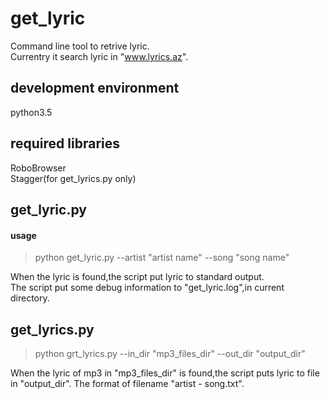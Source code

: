 # get_lyric
Command line tool to retrive lyric.  
Currentry it search lyric in "www.lyrics.az".  

## development environment
python3.5  

## required libraries
RoboBrowser  
Stagger(for get_lyrics.py only)

## get_lyric.py
#### usage
>python get_lyric.py --artist "artist name" --song "song name"

When the lyric is found,the script put lyric to standard output.  
The script put some debug information to "get_lyric.log",in current directory.

## get_lyrics.py
>python grt_lyrics.py --in_dir "mp3_files_dir" --out_dir "output_dir"

When the lyric of mp3 in "mp3_files_dir" is found,the script puts lyric to file in "output_dir".
The format of filename "artist - song.txt".
